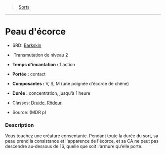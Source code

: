 ﻿---
!Spell
Family: SpellHD
Level: 2
Type: Transmutation
CastingTime: 1 action
Range: contact
Components: V, S, M (une poignée d'écorce de chêne)
Duration: concentration, jusqu'à 1 heure
Classes: '[Druide](hd_druid.md), [Rôdeur](hd_ranger.md)'
Id: spells_hd.md#peau-décorce
ParentLink: spells_hd.md#sorts
Name: Peau d'écorce
ParentName: Sorts
NameLevel: 1
AltName: '[Barkskin](srd_spells_barkskin.md)'
Source: (MDR p)
Attributes: {}
---
> [Sorts](hd_spells.md)

---

# Peau d'écorce

- SRD: [Barkskin](srd_spells_barkskin.md)

-  Transmutation de niveau 2

- **Temps d'incantation :** 1 action

- **Portée :** contact

- **Composantes :** V, S, M (une poignée d'écorce de chêne)

- **Durée :** concentration, jusqu'à 1 heure

- Classes: [Druide](hd_druid.md), [Rôdeur](hd_ranger.md)

- Source: (MDR p)

### Description

Vous touchez une créature consentante. Pendant toute la durée du sort, sa peau prend la consistance et l'apparence de l'écorce, et sa CA ne peut pas descendre au-dessous de 16, quelle que soit l'armure qu'elle porte.

